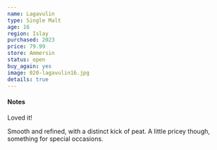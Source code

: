```yaml
---
name: Lagavulin
type: Single Malt
age: 16
region: Islay
purchased: 2023
price: 79.99
store: Ammersin
status: open
buy_again: yes
image: 020-lagavulin16.jpg
details: true
---
```


#### Notes

Loved it!

Smooth and refined, with a distinct kick of peat. A little pricey though, something for special occasions.
